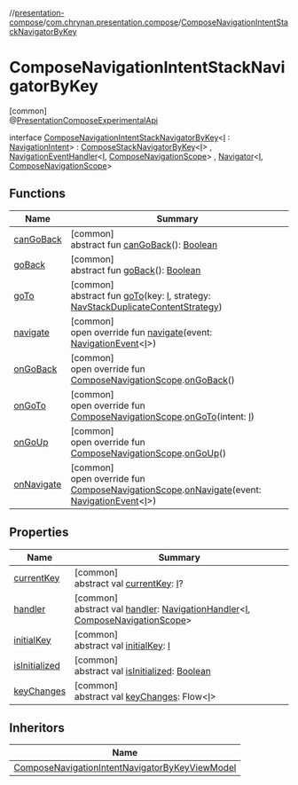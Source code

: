 //[presentation-compose](../../../index.md)/[com.chrynan.presentation.compose](../index.md)/[ComposeNavigationIntentStackNavigatorByKey](index.md)

# ComposeNavigationIntentStackNavigatorByKey

[common]\
@[PresentationComposeExperimentalApi](../-presentation-compose-experimental-api/index.md)

interface [ComposeNavigationIntentStackNavigatorByKey](index.md)&lt;[I](index.md) : [NavigationIntent](../../../../presentation-core/presentation-core/com.chrynan.presentation/-navigation-intent/index.md)&gt; : [ComposeStackNavigatorByKey](../-compose-stack-navigator-by-key/index.md)&lt;[I](index.md)&gt; , [NavigationEventHandler](../../../../presentation-core/presentation-core/com.chrynan.presentation/-navigation-event-handler/index.md)&lt;[I](index.md), [ComposeNavigationScope](../-compose-navigation-scope/index.md)&gt; , [Navigator](../../../../presentation-core/presentation-core/com.chrynan.presentation/-navigator/index.md)&lt;[I](index.md), [ComposeNavigationScope](../-compose-navigation-scope/index.md)&gt;

## Functions

| Name | Summary |
|---|---|
| [canGoBack](../-compose-stack-navigator/can-go-back.md) | [common]<br>abstract fun [canGoBack](../-compose-stack-navigator/can-go-back.md)(): [Boolean](https://kotlinlang.org/api/latest/jvm/stdlib/kotlin/-boolean/index.html) |
| [goBack](../-compose-stack-navigator-by-key/go-back.md) | [common]<br>abstract fun [goBack](../-compose-stack-navigator-by-key/go-back.md)(): [Boolean](https://kotlinlang.org/api/latest/jvm/stdlib/kotlin/-boolean/index.html) |
| [goTo](index.md#-693434986%2FFunctions%2F-399056487) | [common]<br>abstract fun [goTo](index.md#-693434986%2FFunctions%2F-399056487)(key: [I](index.md), strategy: [NavStackDuplicateContentStrategy](../-nav-stack-duplicate-content-strategy/index.md)) |
| [navigate](navigate.md) | [common]<br>open override fun [navigate](navigate.md)(event: [NavigationEvent](../../../../presentation-core/presentation-core/com.chrynan.presentation/-navigation-event/index.md)&lt;[I](index.md)&gt;) |
| [onGoBack](on-go-back.md) | [common]<br>open override fun [ComposeNavigationScope](../-compose-navigation-scope/index.md).[onGoBack](on-go-back.md)() |
| [onGoTo](on-go-to.md) | [common]<br>open override fun [ComposeNavigationScope](../-compose-navigation-scope/index.md).[onGoTo](on-go-to.md)(intent: [I](index.md)) |
| [onGoUp](on-go-up.md) | [common]<br>open override fun [ComposeNavigationScope](../-compose-navigation-scope/index.md).[onGoUp](on-go-up.md)() |
| [onNavigate](../-compose-navigation-intent-navigator-by-key-view-model/index.md#421091745%2FFunctions%2F-399056487) | [common]<br>open override fun [ComposeNavigationScope](../-compose-navigation-scope/index.md).[onNavigate](../-compose-navigation-intent-navigator-by-key-view-model/index.md#421091745%2FFunctions%2F-399056487)(event: [NavigationEvent](../../../../presentation-core/presentation-core/com.chrynan.presentation/-navigation-event/index.md)&lt;[I](index.md)&gt;) |

## Properties

| Name | Summary |
|---|---|
| [currentKey](../-compose-navigator/current-key.md) | [common]<br>abstract val [currentKey](../-compose-navigator/current-key.md): [I](index.md)? |
| [handler](index.md#-505496204%2FProperties%2F-399056487) | [common]<br>abstract val [handler](index.md#-505496204%2FProperties%2F-399056487): [NavigationHandler](../../../../presentation-core/presentation-core/com.chrynan.presentation/-navigation-handler/index.md)&lt;[I](index.md), [ComposeNavigationScope](../-compose-navigation-scope/index.md)&gt; |
| [initialKey](../-compose-navigator/initial-key.md) | [common]<br>abstract val [initialKey](../-compose-navigator/initial-key.md): [I](index.md) |
| [isInitialized](../-compose-navigator/is-initialized.md) | [common]<br>abstract val [isInitialized](../-compose-navigator/is-initialized.md): [Boolean](https://kotlinlang.org/api/latest/jvm/stdlib/kotlin/-boolean/index.html) |
| [keyChanges](../-compose-navigator/key-changes.md) | [common]<br>abstract val [keyChanges](../-compose-navigator/key-changes.md): Flow&lt;[I](index.md)&gt; |

## Inheritors

| Name |
|---|
| [ComposeNavigationIntentNavigatorByKeyViewModel](../-compose-navigation-intent-navigator-by-key-view-model/index.md) |

